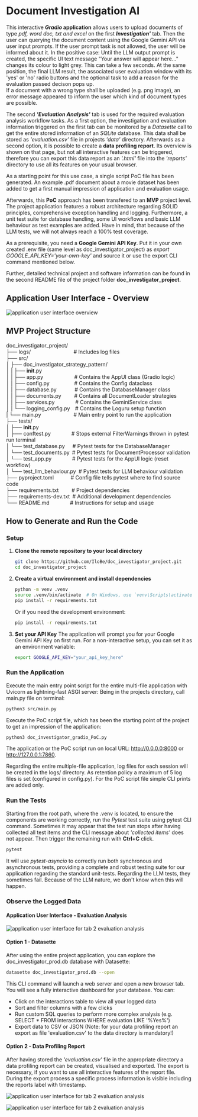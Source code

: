 # Document Investigation AI

This interactive **<i>Gradio</i> application** allows users to upload documents of type <i>pdf, word doc, txt and excel</i> on the first **<i>Investigation'</i>** tab. Then the user can querying the document content using the Google Gemini API via user input prompts. If the user prompt task is not allowed, the user will be informed about it. In the positive case: Until the LLM output prompt is created, the specific UI text message "Your answer will appear here..." changes its colour to light grey. This can take a few seconds. At the same position, the final LLM result, the associated user evaluation window with its 'yes' or 'no' radio buttons and the optional task to add a reason for the evaluation passed decison pops up.<br>
If a document with a wrong type shall be uploaded (e.g. png image), an error message appeared to inform the user which kind of document types are possible.<br>

The second **<i>'Evaluation Analysis'</i>** tab is used for the required evaluation analysis workflow tasks. As a first option, the investigation and evaluation information triggered on the first tab can be monitored by a <i>Datasette</i> call to get the entire stored information of an <i>SQLite</i> database. This data shall be stored as <i>'evaluation.csv'</i> file in projects <i>'data'</i> directory. Afterwards as a second option, it is possible to create a **data profiling report**. Its overview is shown on that page, but not all interactive features can be triggered, therefore you can export this data report as an <i>'.html'</i> file into the <i>'reports'</i> directory to use all its features on your usual browser. 

As a starting point for this use case, a single script PoC file has been generated. An example .pdf document about a movie dataset has been added to get a first manual impression of application and evaluation usage.

Afterwards, this **PoC** approach has been transfered to an **MVP** project level. The project application features a robust architecture regarding SOLID principles, comprehensive exception handling and logging. Furthermore, a unit test suite for database handling, some UI workflows and basic LLM behaviour as test examples are added. Have in mind, that because of the LLM tests, we will not always reach a 100% test coverage.

As a prerequisite, you need a **Google Gemini API Key**. Put it in your own created .env file (same level as doc_investigator_project) as <i>export GOOGLE_API_KEY='your-own-key'</i> and source it or use the export CLI command mentioned below.

Further, detailed technical project and software information can be found in the second README file of the project folder **doc_investigator_project**.

## Application User Interface - Overview
![application user interface overview](./assets/doc_investigation_app.JPG)
<br>

## MVP Project Structure
doc_investigator_project/<br>
├── logs/&emsp;&emsp;&emsp;&emsp;&emsp;&emsp;&emsp;&emsp;&nbsp;# Includes log files<br>
├── src/<br>
│   ├── doc_investigator_strategy_pattern/<br>
│   |   ├── __init__.py<br>
│   |   ├── app.py&emsp;&emsp;&emsp;&emsp;&emsp;&ensp;&ensp;# Contains the AppUI class (Gradio logic)<br>
│   |   ├── config.py&emsp;&emsp;&emsp;&emsp;&ensp;&nbsp;# Contains the Config dataclass<br>
│   |   ├── database.py&emsp;&emsp;&emsp;&ensp;# Contains the DatabaseManager class<br>
│   |   ├── documents.py&emsp;&emsp;&ensp;# Contains all DocumentLoader strategies<br>
│   |   ├── services.py&emsp;&emsp;&emsp;&emsp;# Contains the GeminiService class<br>
│   |   └── logging_config.py&emsp;# Contains the Loguru setup function<br>
|   └── main.py&emsp;&emsp;&emsp;&emsp;&emsp;&emsp;&nbsp;# Main entry point to run the application<br>
├── tests/<br>
│   ├── __init__.py<br>
│   ├── conftest.py&emsp;&emsp;&emsp;&emsp;# Stops external FilterWarnings thrown in pytest run terminal<br>
│   └── test_database.py&emsp;&ensp;# Pytest tests for the DatabaseManager<br>
│   └── test_documents.py&ensp;# Pytest tests for DocumentProcessor validation<br>
│   └── test_app.py&emsp;&emsp;&emsp;&emsp;# Pytest tests for the AppUI logic (reset workflow)<br>
│   └── test_llm_behaviour.py&ensp;# Pytest tests for LLM behaviour validation<br>
├── pyproject.toml&emsp;&emsp;&emsp;&nbsp;# Config file tells pytest where to find source code<br>
├── requirements.txt&emsp;&emsp;&ensp;# Project dependencies<br>
├── requirements-dev.txt&ensp;# Additional development dependencies<br>
└── README.md&emsp;&emsp;&emsp;&emsp;# Instructions for setup and usage<br>

## How to Generate and Run the Code
### Setup

1.  **Clone the remote repository to your local directory**
    ```bash
    git clone https://github.com/IloBe/doc_investigator_project.git
    cd doc_investigator_project
    ```

2.  **Create a virtual environment and install dependencies**
    ```bash
    python -m venv .venv
    source .venv/bin/activate  # On Windows, use `venv\Scripts\activate`
    pip install -r requirements.txt
    ```
    
    Or if you need the development environment:
    ```bash
    pip install -r requirements.txt
    ```

4.  **Set your API Key**
    The application will prompt you for your Google Gemini API Key on first run. For a non-interactive setup, you can set it as an environment variable:
    ```bash
    export GOOGLE_API_KEY="your_api_key_here"
    ```

### Run the Application
Execute the main entry point script for the entire multi-file application with Uvicorn as lightning-fast ASGI server:
Being in the projects directory, call main.py file on terminal:
```bash
python3 src/main.py
```

Execute the PoC script file, which has been the starting point of the project to get an impression of the application:
```bash
python3 doc_investigator_gradio_PoC.py
```
The application or the PoC script run on local URL: http://0.0.0.0:8000 or http://127.0.0.1:7860.

Regarding the entire multiple-file application, log files for each session will be created in the logs/ directory.
As retention policy a maximum of 5 log files is set (configured in config.py).
For the PoC script file simple CLI prints are added only.

### Run the Tests
Starting from the root path, where the .venv is located, to ensure the components are working correctly, run the <i>Pytest</i> test suite using pytest CLI command. Sometimes it may appear that the test run stops after having collected all test items and the CLI message about <i>'collected items'</i> does not appear. Then trigger the remaining run with **Ctrl+C** click.
```bash
pytest
```
It will use <i>pytest-asyncio</i> to correctly run both synchronous and asynchronous tests, providing a complete and robust testing suite for our application regarding the standard unit-tests. Regarding the LLM tests, they sometimes fail. Because of the LLM nature, we don't know when this will happen.

### Observe the Logged Data
#### Application User Interface - Evaluation Analysis
![application user interface for tab 2 evaluation analysis](./assets/doc_invest_eval_analyse-datasette.JPG)
<br>

#### Option 1 - Datasette
After using the entire project application, you can explore the doc_investigator_prod.db database with Datasette:
```bash
datasette doc_investigator_prod.db --open
```

This CLI command will launch a web server and open a new browser tab. You will see a fully interactive dashboard for your database. You can:
-    Click on the interactions table to view all your logged data
-    Sort and filter columns with a few clicks
-    Run custom SQL queries to perform more complex analysis (e.g. SELECT * FROM interactions WHERE evaluation LIKE '%Yes%')
-    Export data to CSV or JSON  (Note: for your data profiling report an export as file 'evaluation.csv' to the data directory is mandatory!)

#### Option 2 - Data Profiling Report
After having stored the <i>'evaluation.csv'</i> file in the appropriate directory a data profiling report can be created, visualised and exported. The export is necessary, if you want to use all interactive features of the report file. During the export process a specific process information is visible including the reports label with timestamp. 

![application user interface for tab 2 evaluation analysis](./assets/doc_invest_eval_analyse-reports-1.JPG)
<br>

![application user interface for tab 2 evaluation analysis](./assets/doc_invest_eval_analyse-reports-3.JPG)
<br>
